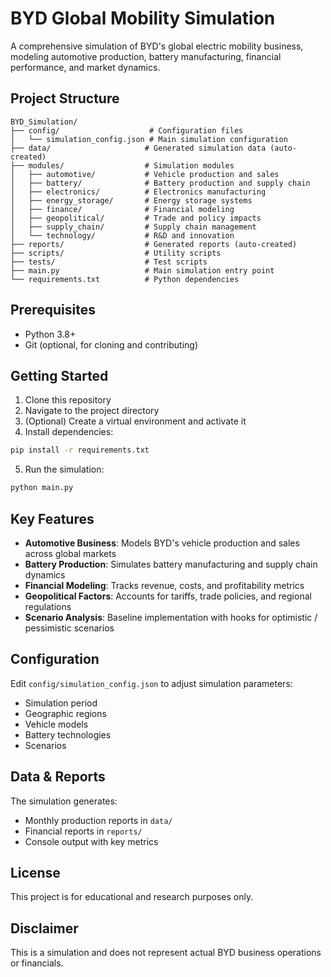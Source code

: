 # BYD Global Mobility Simulation

A comprehensive simulation of BYD's global electric mobility business, modeling automotive production, battery manufacturing, financial performance, and market dynamics.

## Project Structure

```
BYD_Simulation/
├── config/                    # Configuration files
│   └── simulation_config.json # Main simulation configuration
├── data/                     # Generated simulation data (auto-created)
├── modules/                  # Simulation modules
│   ├── automotive/           # Vehicle production and sales
│   ├── battery/              # Battery production and supply chain
│   ├── electronics/          # Electronics manufacturing
│   ├── energy_storage/       # Energy storage systems
│   ├── finance/              # Financial modeling
│   ├── geopolitical/         # Trade and policy impacts
│   ├── supply_chain/         # Supply chain management
│   └── technology/           # R&D and innovation
├── reports/                  # Generated reports (auto-created)
├── scripts/                  # Utility scripts
├── tests/                    # Test scripts
├── main.py                   # Main simulation entry point
└── requirements.txt          # Python dependencies
```

## Prerequisites

- Python 3.8+
- Git (optional, for cloning and contributing)

## Getting Started

1. Clone this repository
2. Navigate to the project directory
3. (Optional) Create a virtual environment and activate it
4. Install dependencies:

```bash
pip install -r requirements.txt
```

5. Run the simulation:

```bash
python main.py
```

## Key Features

- **Automotive Business**: Models BYD's vehicle production and sales across global markets
- **Battery Production**: Simulates battery manufacturing and supply chain dynamics
- **Financial Modeling**: Tracks revenue, costs, and profitability metrics
- **Geopolitical Factors**: Accounts for tariffs, trade policies, and regional regulations
- **Scenario Analysis**: Baseline implementation with hooks for optimistic / pessimistic scenarios

## Configuration

Edit `config/simulation_config.json` to adjust simulation parameters:
- Simulation period
- Geographic regions
- Vehicle models
- Battery technologies
- Scenarios

## Data & Reports

The simulation generates:
- Monthly production reports in `data/`
- Financial reports in `reports/`
- Console output with key metrics

## License

This project is for educational and research purposes only.

## Disclaimer

This is a simulation and does not represent actual BYD business operations or financials.
